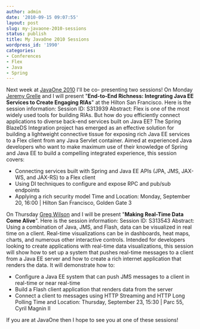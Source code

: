 ```yaml
---
author: admin
date: '2010-09-15 09:07:55'
layout: post
slug: my-javaone-2010-sessions
status: publish
title: My JavaOne 2010 Sessions
wordpress_id: '1990'
categories:
- Conferences
- Flex
- Java
- Spring
---
```


Next week at [JavaOne
2010](http://www.oracle.com/us/javaonedevelop/index.html) I'll be co-
presenting two sessions! On Monday [Jeremy
Grelle](http://twitter.com/jeremyg484) and I will present "**End-to-End
Richness: Integrating Java EE Services to Create Engaging RIAs**" at the
Hilton San Francisco. Here is the session information: Session ID: S313939
Abstract: Flex is one of the most widely used tools for building RIAs. But how
do you efficiently connect applications to diverse back-end services built on
Java EE? The Spring BlazeDS Integration project has emerged as an effective
solution for building a lightweight connective tissue for exposing rich Java
EE services to a Flex client from any Java Servlet container. Aimed at
experienced Java developers who want to make maximum use of their knowledge of
Spring and Java EE to build a compelling integrated experience, this session
covers:

  * Connecting services built with Spring and Java EE APIs (JPA, JMS, JAX-WS, and JAX-RS) to a Flex client
  * Using DI techniques to configure and expose RPC and pub/sub endpoints
  * Applying a rich security model
Time and Location: Monday, September 20, 16:00 | Hilton San Francisco, Golden
Gate 3

On Thursday [Greg Wilson](http://gregsramblings.com/) and I will be present
"**Making Real-Time Data Come Alive**". Here is the session information:
Session ID: S313543 Abstract: Using a combination of Java, JMS, and Flash,
data can be visualized in real time on a client. Real-time visualizations can
be in dashboards, heat maps, charts, and numerous other interactive controls.
Intended for developers looking to create applications with real-time data
visualizations, this session will show how to set up a system that pushes
real-time messages to a client from a Java EE server and how to create a rich
internet application that renders the data. It will demonstrate how to:

  * Configure a Java EE system that can push JMS messages to a client in real-time or near real-time
  * Build a Flash client application that renders data from the server
  * Connect a client to messages using HTTP Streaming and HTTP Long Polling
Time and Location: Thursday, September 23, 15:30 | Parc 55, Cyril Magnin II

If you are at JavaOne then I hope to see you at one of these sessions!

